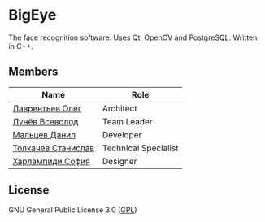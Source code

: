 # BigEye
The face recognition software.
Uses Qt, OpenCV and PostgreSQL. Written in C++.

## Members
| Name | Role |
|---|---|
| [Лаврентьев Олег](https://github.com/Larinenok) | Architect |
| [Лунёв Всеволод](https://github.com/skattetskiy) | Team Leader |
| [Мальцев Данил](https://github.com/Chopa1) | Developer |
| [Толкачев Станислав](https://github.com/6yntar05) | Technical Specialist |
| [Харлампиди София](https://github.com/PolarExplor) | Designer |

## License
GNU General Public License 3.0 ([GPL](LICENSE))
